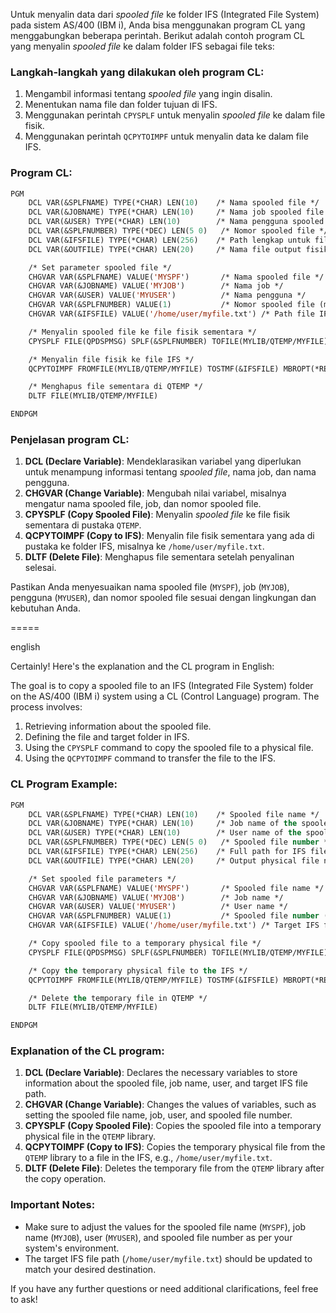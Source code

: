 Untuk menyalin data dari *spooled file* ke folder IFS (Integrated File System) pada sistem AS/400 (IBM i), Anda bisa menggunakan program CL yang menggabungkan beberapa perintah. Berikut adalah contoh program CL yang menyalin *spooled file* ke dalam folder IFS sebagai file teks:

### Langkah-langkah yang dilakukan oleh program CL:
1. Mengambil informasi tentang *spooled file* yang ingin disalin.
2. Menentukan nama file dan folder tujuan di IFS.
3. Menggunakan perintah `CPYSPLF` untuk menyalin *spooled file* ke dalam file fisik.
4. Menggunakan perintah `QCPYTOIMPF` untuk menyalin data ke dalam file IFS.

### Program CL:
```cl
PGM
    DCL VAR(&SPLFNAME) TYPE(*CHAR) LEN(10)    /* Nama spooled file */
    DCL VAR(&JOBNAME) TYPE(*CHAR) LEN(10)     /* Nama job spooled file */
    DCL VAR(&USER) TYPE(*CHAR) LEN(10)        /* Nama pengguna spooled file */
    DCL VAR(&SPLFNUMBER) TYPE(*DEC) LEN(5 0)   /* Nomor spooled file */
    DCL VAR(&IFSFILE) TYPE(*CHAR) LEN(256)    /* Path lengkap untuk file IFS */
    DCL VAR(&OUTFILE) TYPE(*CHAR) LEN(20)     /* Nama file output fisik */

    /* Set parameter spooled file */
    CHGVAR VAR(&SPLFNAME) VALUE('MYSPF')       /* Nama spooled file */
    CHGVAR VAR(&JOBNAME) VALUE('MYJOB')        /* Nama job */
    CHGVAR VAR(&USER) VALUE('MYUSER')          /* Nama pengguna */
    CHGVAR VAR(&SPLFNUMBER) VALUE(1)           /* Nomor spooled file (misalnya 1) */
    CHGVAR VAR(&IFSFILE) VALUE('/home/user/myfile.txt') /* Path file IFS tujuan */

    /* Menyalin spooled file ke file fisik sementara */
    CPYSPLF FILE(QPDSPMSG) SPLF(&SPLFNUMBER) TOFILE(MYLIB/QTEMP/MYFILE) JOB(&JOBNAME/&USER/&SPLFNUMBER) SPLNBR(&SPLFNUMBER)

    /* Menyalin file fisik ke file IFS */
    QCPYTOIMPF FROMFILE(MYLIB/QTEMP/MYFILE) TOSTMF(&IFSFILE) MBROPT(*REPLACE) STMFOPT(*APPEND) 

    /* Menghapus file sementara di QTEMP */
    DLTF FILE(MYLIB/QTEMP/MYFILE)

ENDPGM
```

### Penjelasan program CL:
1. **DCL (Declare Variable)**: Mendeklarasikan variabel yang diperlukan untuk menampung informasi tentang *spooled file*, nama job, dan nama pengguna.
2. **CHGVAR (Change Variable)**: Mengubah nilai variabel, misalnya mengatur nama spooled file, job, dan nomor spooled file.
3. **CPYSPLF (Copy Spooled File)**: Menyalin *spooled file* ke file fisik sementara di pustaka `QTEMP`.
4. **QCPYTOIMPF (Copy to IFS)**: Menyalin file fisik sementara yang ada di pustaka ke folder IFS, misalnya ke `/home/user/myfile.txt`.
5. **DLTF (Delete File)**: Menghapus file sementara setelah penyalinan selesai.

Pastikan Anda menyesuaikan nama spooled file (`MYSPF`), job (`MYJOB`), pengguna (`MYUSER`), dan nomor spooled file sesuai dengan lingkungan dan kebutuhan Anda.


=====

english 

Certainly! Here's the explanation and the CL program in English:

The goal is to copy a spooled file to an IFS (Integrated File System) folder on the AS/400 (IBM i) system using a CL (Control Language) program. The process involves:
1. Retrieving information about the spooled file.
2. Defining the file and target folder in IFS.
3. Using the `CPYSPLF` command to copy the spooled file to a physical file.
4. Using the `QCPYTOIMPF` command to transfer the file to the IFS.

### CL Program Example:
```cl
PGM
    DCL VAR(&SPLFNAME) TYPE(*CHAR) LEN(10)    /* Spooled file name */
    DCL VAR(&JOBNAME) TYPE(*CHAR) LEN(10)     /* Job name of the spooled file */
    DCL VAR(&USER) TYPE(*CHAR) LEN(10)        /* User name of the spooled file */
    DCL VAR(&SPLFNUMBER) TYPE(*DEC) LEN(5 0)   /* Spooled file number */
    DCL VAR(&IFSFILE) TYPE(*CHAR) LEN(256)    /* Full path for IFS file */
    DCL VAR(&OUTFILE) TYPE(*CHAR) LEN(20)     /* Output physical file name */

    /* Set spooled file parameters */
    CHGVAR VAR(&SPLFNAME) VALUE('MYSPF')       /* Spooled file name */
    CHGVAR VAR(&JOBNAME) VALUE('MYJOB')        /* Job name */
    CHGVAR VAR(&USER) VALUE('MYUSER')          /* User name */
    CHGVAR VAR(&SPLFNUMBER) VALUE(1)           /* Spooled file number (e.g., 1) */
    CHGVAR VAR(&IFSFILE) VALUE('/home/user/myfile.txt') /* Target IFS file path */

    /* Copy spooled file to a temporary physical file */
    CPYSPLF FILE(QPDSPMSG) SPLF(&SPLFNUMBER) TOFILE(MYLIB/QTEMP/MYFILE) JOB(&JOBNAME/&USER/&SPLFNUMBER) SPLNBR(&SPLFNUMBER)

    /* Copy the temporary physical file to the IFS */
    QCPYTOIMPF FROMFILE(MYLIB/QTEMP/MYFILE) TOSTMF(&IFSFILE) MBROPT(*REPLACE) STMFOPT(*APPEND)

    /* Delete the temporary file in QTEMP */
    DLTF FILE(MYLIB/QTEMP/MYFILE)

ENDPGM
```

### Explanation of the CL program:
1. **DCL (Declare Variable)**: Declares the necessary variables to store information about the spooled file, job name, user, and target IFS file path.
2. **CHGVAR (Change Variable)**: Changes the values of variables, such as setting the spooled file name, job, user, and spooled file number.
3. **CPYSPLF (Copy Spooled File)**: Copies the spooled file into a temporary physical file in the `QTEMP` library.
4. **QCPYTOIMPF (Copy to IFS)**: Copies the temporary physical file from the `QTEMP` library to a file in the IFS, e.g., `/home/user/myfile.txt`.
5. **DLTF (Delete File)**: Deletes the temporary file from the `QTEMP` library after the copy operation.

### Important Notes:
- Make sure to adjust the values for the spooled file name (`MYSPF`), job name (`MYJOB`), user (`MYUSER`), and spooled file number as per your system's environment.
- The target IFS file path (`/home/user/myfile.txt`) should be updated to match your desired destination.

If you have any further questions or need additional clarifications, feel free to ask!
